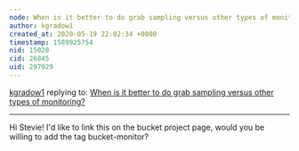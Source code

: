 ```yaml
---
node: When is it better to do grab sampling versus other types of monitoring?
author: kgradow1
created_at: 2020-05-19 22:02:34 +0000
timestamp: 1589925754
nid: 15028
cid: 26845
uid: 297929
---
```




[kgradow1](../profile/kgradow1) replying to: [When is it better to do grab sampling versus other types of monitoring?](../notes/stevie/10-11-2017/when-is-it-better-to-do-grab-sampling-versus-other-types-of-monitoring)

----
Hi Stevie!  I'd like to link this on the bucket project page, would you be willing to add the tag bucket-monitor?